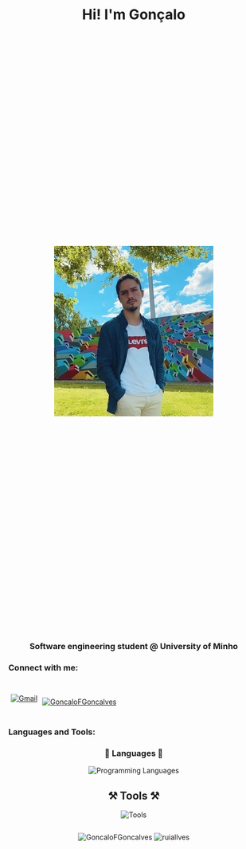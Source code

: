 <h1 align="center">Hi! I'm Gonçalo</h1>
<div style="display:flex; justify-content:center; align-items:center; height:30vh;">
  <img src="PFP.jpg">
</div>
<h3 align="center">Software engineering student @ University of Minho</h3>

<h3 align="left">Connect with me:</h3>
<div style="display:flex; align-items:center;">


<p align="left">

<a href="mailto:goncalofg0207@gmail.com" target="_blank">
  <img align="center" src="https://img.shields.io/badge/Gmail-D14836?style=for-the-badge&logo=gmail&logoColor=white" alt="Gmail" height="30" style="padding:5px;" />
</a>

<a href="https://linkedin.com/in/goncalogoncalves02" target="blank"><img align="center" src="https://raw.githubusercontent.com/rahuldkjain/github-profile-readme-generator/master/src/images/icons/Social/linked-in-alt.svg" alt="GoncaloFGoncalves" height="30" width="40" style ="padding:5px;margin-top:15px;"/></a>
</p>
</div>

<h3 align="left">Languages and Tools:</h3>

<h3 align="center">📘 Languages 📙</h3>
<p align="center">
    <img src="https://skillicons.dev/icons?i=html,python,javascript,c,css,java,mysql,haskell,cs,cpp,matlab,vue" alt="Programming Languages"/>
</p>

<h2 align="center">⚒️ Tools ⚒️</h2>
<p align="center">
    <img src="https://skillicons.dev/icons?i=linux,vscode,idea,visualstudio,github,figma,cmake,gitlab,windows,powershell" alt="Tools"/>
</p>
<div style="display: flex; justify-content: center; align-items: center;">
  <p><img src="https://github-readme-stats.vercel.app/api/top-langs?username=GoncaloFGoncalves&show_icons=true&locale=en&layout=compact" alt="GoncaloFGoncalves" /></p>
  <p>&nbsp;<img src="https://github-readme-stats.vercel.app/api?username=GoncaloFGoncalves&show_icons=true&locale=en" alt="ruiallves" /></p>
</div>